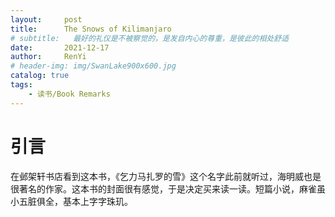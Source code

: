 ```yaml
---
layout:     post
title:      The Snows of Kilimanjaro
# subtitle:   最好的礼仪是不被察觉的，是发自内心的尊重，是彼此的相处舒适
date:       2021-12-17
author:     RenYi
# header-img: img/SwanLake900x600.jpg
catalog: true
tags:
    - 读书/Book Remarks 
---
```


# 引言

在邺架轩书店看到这本书，《乞力马扎罗的雪》这个名字此前就听过，海明威也是很著名的作家。这本书的封面很有感觉，于是决定买来读一读。短篇小说，麻雀虽小五脏俱全，基本上字字珠玑。


